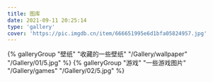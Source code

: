 ```yaml
---
title: 图库
date: 2021-09-11 20:25:14
type: 'gallery'
cover: 'https://pic.imgdb.cn/item/666651995e6d1bfa05824957.jpg'
---
```

<div class="gallery-group-main">
{% galleryGroup "壁纸" "收藏的一些壁纸" "/Gallery/wallpaper" "/Gallery/01/5.jpg" %}
{% galleryGroup "游戏" "一些游戏图片" "/Gallery/games" "/Gallery/02/5.jpg" %}
</div>